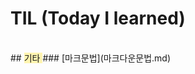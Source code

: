 # TIL  (Today I learned)
</br>
## <span style = "background-color: #fff5b1"> 기타 </span>
### [마크문법](마크다운문법.md) 
